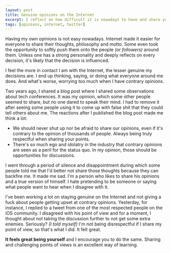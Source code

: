```yaml
---
layout: post
title: Genuine opinions on the Internet
excerpt: I reflect on how difficult it is nowadays to have and share your own opinions on the Internet.
tags: [opinions, internet, twitter]
---
```


Having my own opinions is not easy nowadays. Internet made it easier for everyone to share their thoughts, philosophy and motto. Some even took the opportunity to softly push them onto the people *(or followers)* around them. Unless one has a strong personality and deeply reflects on every decision, it's likely that the decision is influenced.

I feel the more in contact I am with the Internet, the lesser genuine my decisions are. I end up thinking, saying, or doing what everyone around me does. And what's worse, worrying too much when I have contrary opinions. 

Two years ago, I shared a blog post where I shared some observations about tech conferences. It was my opinion, which some other people seemed to share, but no one dared to speak their mind. I had to remove it after seeing some people using it to come up with false shit that they could tell others about me. The reactions after I published the blog post made me think a lot:

- We should never shut up nor be afraid to share our opinions, even if it's contrary to the opinion of thousands of people. Always being truly respectful when sharing your points.
- There's so much ego and idolatry in the industry that contrary opinions are seen as a peril for the status quo. In my opinion, those should be opportunities for discussions.

I went through a period of silence and disappointment during which some people told me that I'd better not share those thoughts because they can backfire me. It made me sad. I'm a person who likes to share his opinions and a true version of himself. I hate pretending to be someone or saying what people want to hear when I disagree with it.

I've been working a lot on staying genuine on the Internet and not giving a fuck about people getting upset at contrary opinions. Yesterday, for instance, I replied to a tweet from one of the most respected people on the iOS community. I disagreed with his point of view and for a moment, I thought about not taking the discussion further to not get some extra enemies. Seriously? *(I told myself)* I'm not being disrespectful if I share my point of view, so that's what I did. It felt great.


**It feels great being yourself** and I encourage you to do the same. Sharing and challenging points of views is an excellent way of learning.